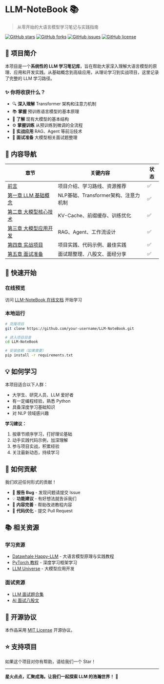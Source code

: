 # LLM-NoteBook 📚

> 从零开始的大语言模型学习笔记与实践指南

[![GitHub stars](https://img.shields.io/github/stars/your-username/LLM-NoteBook?style=social)](https://github.com/your-username/LLM-NoteBook)
[![GitHub forks](https://img.shields.io/github/forks/your-username/LLM-NoteBook?style=social)](https://github.com/your-username/LLM-NoteBook)
[![GitHub issues](https://img.shields.io/github/issues/your-username/LLM-NoteBook)](https://github.com/your-username/LLM-NoteBook/issues)
[![GitHub license](https://img.shields.io/github/license/your-username/LLM-NoteBook)](https://github.com/your-username/LLM-NoteBook/blob/main/LICENSE)

## 🎯 项目简介

本项目是一个**系统性的 LLM 学习笔记库**，旨在帮助大家深入理解大语言模型的原理、应用和开发实践。从基础概念到高级应用，从理论学习到实战项目，这里记录了完整的 LLM 学习路径。

### ✨ 你将收获什么？

* 🔍 **深入理解** Transformer 架构和注意力机制
* 📚 **掌握** 预训练语言模型的基本原理
* 🧠 **了解** 现有大模型的基本结构
* ⚙️ **掌握训练** 从预训练到微调的全流程
* 🤖 **实战应用** RAG、Agent 等前沿技术
* 💼 **面试准备** 大模型相关面试题整理

## 📖 内容导航

| 章节 | 关键内容 | 状态 |
|------|----------|------|
| [前言](./docs/README.md) | 项目介绍、学习路线、资源推荐 | ✅ |
| [第一章 LLM 基础概念](./docs/chapter1/README.md) | NLP基础、Transformer架构、注意力机制 | ✅ |
| [第二章 大模型核心技术](./docs/chapter2/README.md) | KV-Cache、前缀缓存、训练优化 | ✅ |
| [第三章 大模型应用开发](./docs/chapter3/README.md) | RAG、Agent、工作流设计 | ✅ |
| [第四章 实战项目](./docs/chapter4/README.md) | 项目实践、代码示例、最佳实践 | ✅ |
| [第五章 面试准备](./docs/chapter5/README.md) | 面试题整理、八股文、面经分享 | ✅ |

## 🚀 快速开始

### 在线预览
访问 [LLM-NoteBook 在线文档](https://your-username.github.io/LLM-NoteBook/) 开始学习

### 本地运行
```bash
# 克隆项目
git clone https://github.com/your-username/LLM-NoteBook.git

# 进入项目目录
cd LLM-NoteBook

# 安装依赖（如果需要）
pip install -r requirements.txt
```

## 💡 如何学习

本项目适合以下人群：
- 大学生、研究人员、LLM 爱好者
- 有一定编程经验，熟悉 Python
- 具备深度学习基础知识
- 对 NLP 领域感兴趣

**学习建议：**
1. 按章节顺序学习，打好理论基础
2. 动手实践代码示例，加深理解
3. 参与项目实战，积累经验
4. 关注最新动态，持续学习

## 🤝 如何贡献

我们欢迎任何形式的贡献！

* 🐛 **报告 Bug** - 发现问题请提交 Issue
* 💡 **功能建议** - 有好想法就告诉我们
* 📝 **内容完善** - 帮助改进教程内容
* 🔧 **代码优化** - 提交 Pull Request

## 📚 相关资源

### 学习资源
- [Datawhale Happy-LLM](https://datawhalechina.github.io/happy-llm/) - 大语言模型原理与实践教程
- [PyTorch 教程](https://datawhalechina.github.io/thorough-pytorch/) - 深度学习框架学习
- [LLM Universe](https://github.com/datawhalechina/llm-universe) - 大模型应用开发

### 面试资源
- [LLM 面试题合集](https://wdndev.github.io/llm_interview_note/#/)
- [AI 面试八股文](https://wdndev.github.io/ai_interview_note/#/)

## 📄 开源协议

本作品采用 [MIT License](LICENSE) 开源协议。

## ⭐ 支持项目

如果这个项目对你有帮助，请给我们一个 Star！

---

**星火点点，汇聚成海。让我们一起探索 LLM 的浩瀚世界！** 🚀
